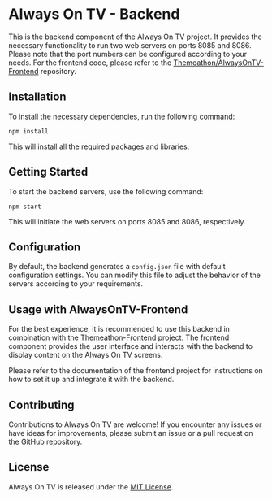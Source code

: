# Always On TV - Backend

This is the backend component of the Always On TV project. It provides the necessary functionality to run two web servers on ports 8085 and 8086. Please note that the port numbers can be configured according to your needs. For the frontend code, please refer to the [Themeathon/AlwaysOnTV-Frontend](https://github.com/Themeathon/AlwaysOnTV-Frontend) repository.

## Installation

To install the necessary dependencies, run the following command:

```
npm install
```

This will install all the required packages and libraries.

## Getting Started

To start the backend servers, use the following command:

```
npm start
```

This will initiate the web servers on ports 8085 and 8086, respectively.

## Configuration

By default, the backend generates a `config.json` file with default configuration settings. You can modify this file to adjust the behavior of the servers according to your requirements.

## Usage with AlwaysOnTV-Frontend

For the best experience, it is recommended to use this backend in combination with the [Themeathon-Frontend](https://github.com/Themeathon/AlwaysOnTV-Frontend) project. The frontend component provides the user interface and interacts with the backend to display content on the Always On TV screens.

Please refer to the documentation of the frontend project for instructions on how to set it up and integrate it with the backend.

## Contributing

Contributions to Always On TV are welcome! If you encounter any issues or have ideas for improvements, please submit an issue or a pull request on the GitHub repository.

## License

Always On TV is released under the [MIT License](LICENSE).
